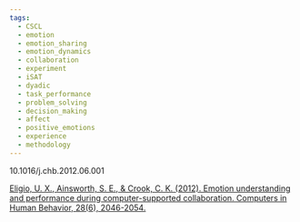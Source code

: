 ```yaml
---
tags:
  - CSCL
  - emotion
  - emotion_sharing
  - emotion_dynamics
  - collaboration
  - experiment
  - iSAT
  - dyadic
  - task_performance
  - problem_solving
  - decision_making
  - affect
  - positive_emotions
  - experience
  - methodology
---
```

10.1016/j.chb.2012.06.001

[Eligio, U. X., Ainsworth, S. E., & Crook, C. K. (2012). Emotion understanding and performance during computer-supported collaboration. Computers in Human Behavior, 28(6), 2046-2054.](https://www.sciencedirect.com/science/article/pii/S0747563212001513?casa_token=NoOR4P2v6Y8AAAAA:65Qpww5714u_pYPkQzgSKm6ACz798bZhT187c8gmRH9sp85DwKBfJ3W9rqkkZCEjBy6g1vBo0g)

